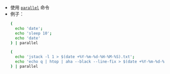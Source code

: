 * 使用 [`parallel`](https://savannah.gnu.org/projects/parallel/) 命令
* 例子：
  ```sh
  (
    echo 'date'; 
    echo 'sleep 10'; 
    echo 'date'
  ) | parallel
  ```
  ```sh
  (
    echo 'jstack -l 1 > $(date +%Y-%m-%d-%H-%M-%S).txt'; 
    echo 'echo q | htop | aha --black --line-fix > $(date +%Y-%m-%d-%H-%M-%S).html'
  ) | parallel
  ```
